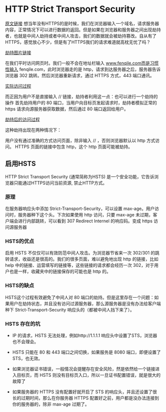 # HTTP Strict Transport Security

[原文链接](https://juejin.cn/post/6844903952211771405)
想当年没有HTTPS的是时候，我们在浏览器输入一个域名，请求服务器内容，正常情况下可以进行数据的返回。但是如果在浏览器和服务器之间出现劫持者，也就是中间人劫持或者中间人攻击，我们的数据就会被劫持篡改。自从有了HTTPS，感觉放心不少，但是有了HTTPS我们的请求难道就高枕无忧了吗？

[劫持图片链接](https://p1-jj.byteimg.com/tos-cn-i-t2oaga2asx/gold-user-assets/2019/9/24/16d63eda4deadde8~tplv-t2oaga2asx-zoom-in-crop-mark:4536:0:0:0.image)

在我们平时访问网页时。我们一般不会在地址栏输入 www.fenqile.com而是习惯性输入 fenqile.com，此时浏览器走的是 http，请求到达服务器之后，服务器告诉浏览器 302 跳转。然后浏览器重新请求，通过 HTTPS 方式，443 端口通讯。

[实际访问过程](https://p1-jj.byteimg.com/tos-cn-i-t2oaga2asx/gold-user-assets/2019/9/25/16d6402bc1a3761e~tplv-t2oaga2asx-zoom-in-crop-mark:4536:0:0:0.image)

而正因为用户不是直接输入 // 链接，劫持者利用这一点：也可以进行一个劫持的操作 首先劫持用户的 80 端口，当用户向目标页发起请求时，劫持者模拟正常的 https 请求向源服务器获取数据，然后通过 80 端口返回给用户。

[劫持后的访问过程](https://p1-jj.byteimg.com/tos-cn-i-t2oaga2asx/gold-user-assets/2019/9/25/16d640c0684526cd~tplv-t2oaga2asx-zoom-in-crop-mark:4536:0:0:0.image)

这种劫持出现在两种情况下：

用户没有通过准确的方式访问页面，除非输入 // ，否则浏览器默认以 http 方式访问。
HTTPS 页面的链接中包含 http，这个 http 页面可能被劫持。

## 启用HSTS
HTTP Strict Transport Security (通常简称为HSTS) 是一个安全功能，它告诉浏览器只能通过HTTPS访问当前资源, 禁止HTTP方式。

### 原理

在服务器响应头中添加 Strict-Transport-Security，可以设置 max-age。用户访问时，服务器种下这个头。下次如果使用 http 访问，只要 max-age 未过期，客户端会进行内部跳转，可以看到 307 Redirect Internel 的响应码。变成 https 访问源服务器

### HSTS的优点

启用 HSTS 不仅仅可以有效防范中间人攻击。为浏览器节省来一次 302/301 的跳转请求，收益还是很高的。我们的很多页面，难以避免地出现 http 的链接，比如 help 中的链接、运营填写的链接等，这些链接的请求都会经历一次 302，对于用户也是一样，收藏夹中的链接保存的可能也是 http 的。

### HSTS的缺点
HSTS这个过程有效避免了中间人对 80 端口的劫持。但是这里存在一个问题：如果用户在劫持状态，并且没有访问过源服务器，那么源服务器是没有办法给客户端种下 Strict-Transport-Security 响应头的（都被中间人挡下来了）。

### HSTS 存在的坑

* IP 的请求，HSTS 无法处理，例如http://1.1.1.1 响应头中设置了STS，浏览器也不会理会。

* HSTS 只能在 80 和 443 端口之间切换，如果服务是 8080 端口，即便设置了 STS，也无效。

* 如果浏览器证书错误，一般情况会提醒存在安全风险，然是依然给一个链接进入目标页，而 HSTS 则没有目标页入口，所以一旦证书配置错误，就是很大的故障了

* 如果服务器的 HTTPS 没有配置好就开启了 STS 的响应头，并且还设置了很长的过期时间，那么在你服务器 HTTPS 配置好之前，用户都是没办法连接到你的服务器的，除非 max-age 过期了。



